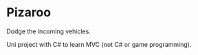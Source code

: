 # Pizaroo

Dodge the incoming vehicles.

Uni project with C# to learn MVC (not C# or game programming).
